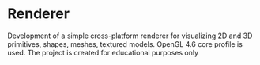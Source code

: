 # Renderer
Development of a simple cross-platform renderer for visualizing 2D and 3D primitives, shapes, meshes, textured models. 
OpenGL 4.6 core profile is used. The project is created for educational purposes only
